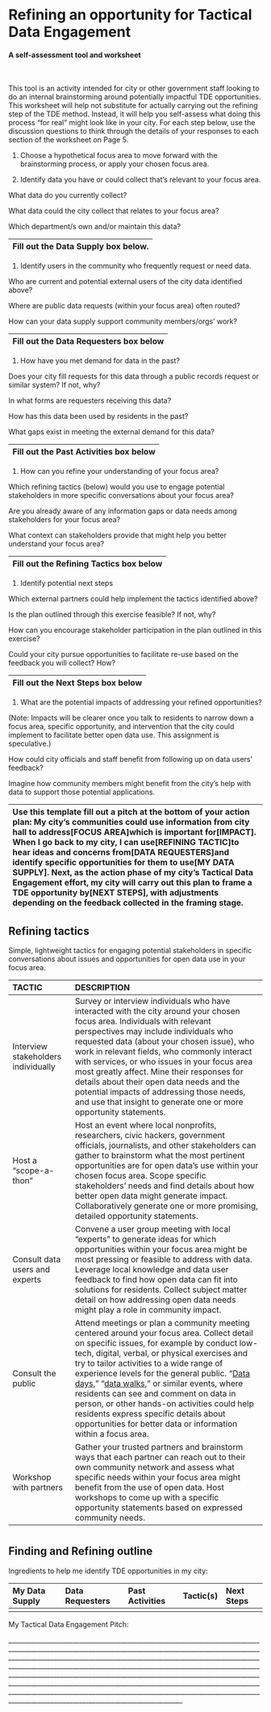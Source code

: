 # Refining an opportunity for Tactical Data Engagement

#### A self-assessment tool and worksheet

<br>

This tool is an activity intended for city or other government staff looking to do an internal brainstorming around potentially impactful TDE opportunities. This worksheet will help not substitute for actually carrying out the refining step of the TDE method. Instead, it will help you self-assess what doing this process “for real” might look like in your city. For each step below, use the discussion questions to think through the details of your responses to each section of the worksheet on Page 5.

1. Choose a hypothetical focus area to move forward with the brainstorming process, or apply your chosen focus area.

2. Identify data you have or could collect that’s relevant to your focus area.

What data do you currently collect?

What data could the city collect that relates to your focus area?

Which department/s own and/or maintain this data?

| Fill out the Data Supply box below. |
| :--- |


1. Identify users in the community who frequently request or need data.

Who are current and potential external users of the city data identified above?

Where are public data requests \(within your focus area\) often routed?

How can your data supply support community members/orgs’ work?

| Fill out the Data Requesters box below |
| :--- |


1. How have you met demand for data in the past?

Does your city fill requests for this data through a public records request or similar system? If not, why?

In what forms are requesters receiving this data?

How has this data been used by residents in the past?

What gaps exist in meeting the external demand for this data?

| Fill out the Past Activities box below |
| :--- |


1. How can you refine your understanding of your focus area?

Which refining tactics \(below\) would you use to engage potential stakeholders in more specific conversations about your focus area?

Are you already aware of any information gaps or data needs among stakeholders for your focus area?

What context can stakeholders provide that might help you better understand your focus area?

| Fill out the Refining Tactics box below |
| :--- |


1. Identify potential next steps

Which external partners could help implement the tactics identified above?

Is the plan outlined through this exercise feasible? If not, why?

How can you encourage stakeholder participation in the plan outlined in this exercise?

Could your city pursue opportunities to facilitate re-use based on the feedback you will collect? How?

| Fill out the Next Steps box below |
| :--- |


1. What are the potential impacts of addressing your refined opportunities?

\(Note: Impacts will be clearer once you talk to residents to narrow down a focus area, specific opportunity, and intervention that the city could implement to facilitate better open data use. This assignment is speculative.\)

How could city officials and staff benefit from following up on data users’ feedback?

Imagine how community members might benefit from the city’s help with data to support those potential applications.

| Use this template fill out a pitch at the bottom of your action plan: My city’s communities could use information from city hall to address\[FOCUS AREA\]which is important for\[IMPACT\]. When I go back to my city, I can use\[REFINING TACTIC\]to hear ideas and concerns from\[DATA REQUESTERS\]and identify specific opportunities for them to use\[MY DATA SUPPLY\]. Next, as the action phase of my city’s Tactical Data Engagement effort, my city will carry out this plan to frame a TDE opportunity by\[NEXT STEPS\], with adjustments depending on the feedback collected in the framing stage. |
| :--- |


## Refining tactics

Simple, lightweight tactics for engaging potential stakeholders in specific conversations about issues and opportunities for open data use in your focus area.

| **TACTIC** | **DESCRIPTION** |
| :--- | :--- |
| Interview stakeholders individually | Survey or interview individuals who have interacted with the city around your chosen focus area. Individuals with relevant perspectives may include individuals who requested data \(about your chosen issue\), who work in relevant fields, who commonly interact with services, or who issues in your focus area most greatly affect. Mine their responses for details about their open data needs and the potential impacts of addressing those needs, and use that insight to generate one or more opportunity statements. |
| Host a “scope-a-thon” | Host an event where local nonprofits, researchers, civic hackers, government officials, journalists, and other stakeholders can gather to brainstorm what the most pertinent opportunities are for open data’s use within your chosen focus area. Scope specific stakeholders’ needs and find details about how better open data might generate impact. Collaboratively generate one or more promising, detailed opportunity statements. |
| Consult data users and experts | Convene a user group meeting with local “experts” to generate ideas for which opportunities within your focus area might be most pressing or feasible to address with data. Leverage local knowledge and data user feedback to find how open data can fit into solutions for residents. Collect subject matter detail on how addressing open data needs might play a role in community impact. |
| Consult the public | Attend meetings or plan a community meeting centered around your focus area. Collect detail on specific issues, for example by conduct low-tech, digital, verbal, or physical exercises and try to tailor activities to a wide range of experience levels for the general public. “[Data days](http://bniajfi.org/data_day/),” “[data walks](http://www.urban.org/research/publication/data-walks-innovative-way-share-data-communities),” or similar events, where residents can see and comment on data in person, or other hands-on activities could help residents express specific details about opportunities for better data or information within a focus area. |
| Workshop with partners | Gather your trusted partners and brainstorm ways that each partner can reach out to their own community network and assess what specific needs within your focus area might benefit from the use of open data. Host workshops to come up with a specific opportunity statements based on expressed community needs. |

# 

## Finding and Refining outline

Ingredients to help me identify TDE opportunities in my city:

| My Data Supply | Data Requesters | Past Activities | Tactic\(s\) | Next Steps |
| :--- | :--- | :--- | :--- | :--- |
|  |  |  |  |  |

My Tactical Data Engagement Pitch:

\_\_\_\_\_\_\_\_\_\_\_\_\_\_\_\_\_\_\_\_\_\_\_\_\_\_\_\_\_\_\_\_\_\_\_\_\_\_\_\_\_\_\_\_\_\_\_\_\_\_\_\_\_\_\_\_\_\_\_\_\_\_\_\_\_\_\_\_\_\_\_\_\_\_\_\_\_\_\_\_\_\_\_\_\_\_\_\_\_\_\_\_\_\_\_\_\_\_\_\_\_\_\_\_\_\_\_\_\_\_\_\_\_\_\_\_\_\_\_\_\_\_\_\_\_\_\_\_\_\_\_\_\_\_\_\_\_\_\_\_\_\_\_\_\_\_\_\_\_\_\_\_\_\_\_\_\_\_\_\_\_\_\_\_\_\_\_\_\_\_\_\_\_\_\_\_\_\_\_\_\_\_\_\_\_\_\_\_\_\_\_\_\_\_\_\_\_\_\_\_\_\_\_\_\_\_\_\_\_\_\_\_\_\_\_\_\_\_\_\_\_\_\_\_\_\_\_\_\_\_\_\_\_\_\_\_\_\_\_\_\_\_\_\_\_\_\_\_\_\_\_\_\_\_\_\_\_\_\_\_\_\_\_\_\_\_\_\_\_\_\_\_\_\_\_\_\_\_\_\_\_\_\_\_\_\_\_\_\_\_\_\_\_\_\_\_\_\_\_\_\_\_\_\_\_\_\_\_\_\_\_\_\_\_\_\_\_\_\_\_\_\_\_\_\_\_\_\_\_\_\_\_\_\_\_\_\_\_\_\_\_\_\_\_\_\_\_\_\_\_\_\_\_\_\_\_\_\_\_\_\_\_\_\_\_\_\_\_\_\_\_\_\_\_\_\_\_\_\_\_\_\_\_\_\_\_\_\_\_\_\_\_\_\_\_\_\_\_\_\_\_\_\_\_\_\_\_\_\_\_\_\_\_\_\_\_\_\_\_\_\_\_\_\_\_\_\_\_\_\_\_\_\_\_\_\_\_\_\_\_\_\_\_\_\_\_\_\_\_\_\_\_\_\_\_\_\_\_\_\_\_\_\_\_\_\_\_\_\_\_\_\_\_\_\_\_\_\_\_\_\_\_\_\_\_\_\_\_\_\_\_\_\_\_\_\_\_\_\_\_\_\_\_\_\_\_\_\_\_\_\_\_\_\_\_\_\_\_\_\_\_\_\_\_\_\_\_\_\_\_\_\_\_\_\_\_\_\_\_\_\_\_\_\_\_\_\_\_\_\_\_\_\_\_\_\_\_\_\_\_\_\_\_\_\_\_\_\_\_\_\_\_\_\_\_\_\_\_\_\_\_\_\_\_\_\_\_\_\_\_\_\_\_\_\_\_\_\_\_\_

